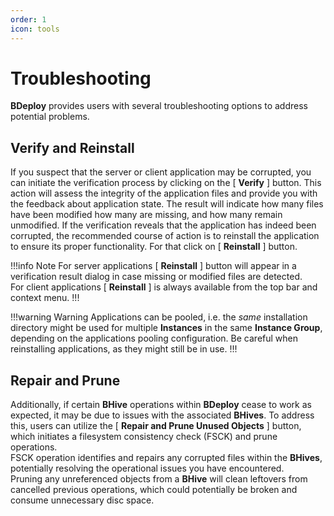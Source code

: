 ```yaml
---
order: 1
icon: tools
---
```


# Troubleshooting

**BDeploy** provides users with several troubleshooting options to address potential problems.

## Verify and Reinstall

If you suspect that the server or client application may be corrupted, you can initiate the verification process by clicking on the [ **Verify** ] button. This action will assess the integrity of the application files and provide you with the feedback about application state. The result will indicate how many files have been modified how many are missing, and how many remain unmodified. If the verification reveals that the application has indeed been corrupted, the recommended course of action is to reinstall the application to ensure its proper functionality. For that click on [ **Reinstall** ] button.

!!!info Note
For server applications [ **Reinstall** ] button will appear in a verification result dialog in case missing or modified files are detected.  
For client applications [ **Reinstall** ] is always available from the top bar and context menu.
!!!

!!!warning Warning
Applications can be pooled, i.e. the _same_ installation directory might be used for multiple **Instances** in the same **Instance Group**, depending on the applications pooling configuration. Be careful when reinstalling applications, as they might still be in use.
!!!

## Repair and Prune

Additionally, if certain **BHive** operations within **BDeploy** cease to work as expected, it may be due to issues with the associated **BHives**. To address this, users can utilize the [ **Repair and Prune Unused Objects** ] button, which initiates a filesystem consistency check (FSCK) and prune operations.  
FSCK operation identifies and repairs any corrupted files within the **BHives**, potentially resolving the operational issues you have encountered.  
Pruning any unreferenced objects from a **BHive** will clean leftovers from cancelled previous operations, which could potentially be broken and consume unnecessary disc space.
